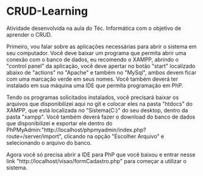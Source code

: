 # CRUD-Learning
Atividade desenvolvida na aula do Téc. Informática com o objetivo de aprender o CRUD. 

Primeiro, vou falar sobre as aplicações necessárias para abrir o sistema em seu computador. Você deve baixar um programa que permita abrir uma conexão com o banco de dados, eu recomendo o XAMPP, abrindo o "control panel" da aplicação, você deve apertar no botão "start" localizado abaixo de "actions" no "Apache" e também no "MySql", ambos devem ficar com uma marcação verde em seus nomes. Você também deverá ter instalado em sua máquina uma IDE que permita programação em PhP.

Tendo os programas solicitados instalados, você precisará baixar os arquivos que disponibilizei aqui no git e colocar eles na pasta "htdocs" do XAMPP, que está localizada no "Sistema(C:)" do seu desktop, dentro da pasta "xampp". Você também deverá fazer o download do banco de dados que disponibilizei e exportar ele dentro do PhPMyAdmin:"http://localhost/phpmyadmin/index.php?route=/server/import", clicando na opção "Escolher Arquivo" e selecionando o arquivo do banco.

Agora você só precisa abrir a IDE para PhP que você baixou e entrar nesse link "http://localhost/visao/formCadastro.php" para começar a utilizar o sistema. 








